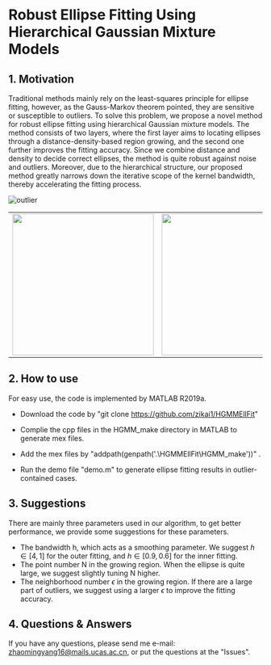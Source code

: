 # Robust Ellipse Fitting Using Hierarchical Gaussian Mixture Models
## 1. Motivation
Traditional methods mainly rely on the least-squares principle for ellipse fitting, however, as the Gauss-Markov theorem pointed, they are sensitive or susceptible to outliers. To solve this problem, we propose a novel method for robust ellipse fitting using hierarchical Gaussian mixture models. The method consists of two layers, where the first layer aims to locating ellipses through a distance-density-based region growing, and the second one further improves the fitting accuracy. Since we combine distance and density to decide correct ellipses, the method is quite robust against noise and outliers. Moreover, due to the hierarchical structure, our proposed method greatly narrows down the iterative scope of the kernel bandwidth, thereby accelerating the fitting process.

![outlier](https://github.com/zikai1/HGMMEllFit/blob/main/outlier.png)

<table>
    <tr>
        <td ><center><img src="https://github.com/zikai1/HGMMEllFit/blob/main/eye.png" width="280" align="center"> </center></td>
        <td ><center><img src="https://github.com/zikai1/HGMMEllFit/blob/main/eyefit.png" width="280" > </center></td>
        <td ><center><img src="https://github.com/zikai1/HGMMEllFit/blob/main/fetal.png"  width="280"> </center></td>
        <td ><center><img src="https://github.com/zikai1/HGMMEllFit/blob/main/fetal_fit.png" width="280"> </center></td>
    </tr>
</table>

## 2. How to use
For easy use, the code is implemented by MATLAB R2019a. 
- Download the code by 
"git clone https://github.com/zikai1/HGMMEllFit"

- Complie the cpp files in the HGMM_make directory in MATLAB to generate mex files. 

- Add the mex files by "addpath(genpath('.\HGMMEllFit\HGMM_make'))" .

- Run the demo file "demo.m" to generate ellipse fitting results in outlier-contained cases.

## 3. Suggestions
There are mainly three parameters used in our algorithm, to get better performance, we provide some suggestions for these parameters.
- The bandwidth h, which acts as a smoothing parameter. We suggest $h\in [4, 1]$ for the outer fitting, and $h\in [0.9, 0.6]$ for the inner fitting.
- The point number N in the growing region. When the ellipse is quite large, we suggest slightly tuning N higher.
- The neighborhood number $\epsilon$ in the growing region. If there are a large part of outliers, we suggest using a larger $\epsilon$ to improve the fitting accuracy.

## 4. Questions & Answers
If you have any questions, please send me e-mail: <zhaomingyang16@mails.ucas.ac.cn>,  or put the questions at the "Issues". 

